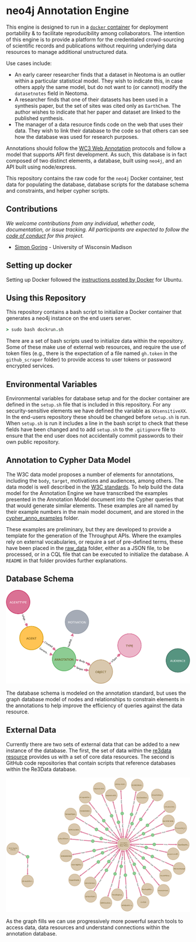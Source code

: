 # neo4j Annotation Engine

This engine is designed to run in a [`docker` container](https://www.docker.com/) for deployment portability & to facilitate reproducibility among collaborators.  The intention of this engine is to provide a platform for the credentialed crowd-sourcing of scientific records and publications without requiring underlying data resources to manage additional unstructured data.

Use cases include:

   * An early career researcher finds that a dataset in Neotoma is an outlier within a particular statistical model.  They wish to indicate this, in case others apply the same model, but do not want to (or cannot) modify the `datasetnotes` field in Neotoma.
   * A researcher finds that one of their datasets has been used in a synthesis paper, but the set of sites was cited only as `EarthChem`.  The author wishes to indicate that her paper and dataset are linked to the published synthesis.
   * The manager of a data resource finds code on the web that uses their data.  They wish to link their database to the code so that others can see how the database was used for research purposes.

Annotations should follow the [WC3 Web Annotation](https://www.w3.org/TR/annotation-model/) protocols and follow a model that supports API first development.  As such, this database is in fact composed of two distinct elements, a database, built using `neo4j`, and an API built using node/express.

This repository contains the raw code for the `neo4j` Docker container, test data for populating the database, database scripts for the database schema and constraints, and helper cypher scripts.

## Contributions

*We welcome contributions from any individual, whether code, documentation, or issue tracking.  All participants are expected to follow the [code of conduct](https://github.com/SimonGoring/Throughput/blob/master/code_of_conduct.md) for this project.*

 * [Simon Goring](http://goring.org) - University of Wisconsin Madison

## Setting up docker

Setting up Docker followed the [instructions posted by Docker](https://docs.docker.com/install/linux/docker-ce/ubuntu/) for Ubuntu.

## Using this Repository

This repository contains a bash script to initialize a Docker container that generates a neo4j instance on the end users server.

```coffeescript
> sudo bash dockrun.sh
```

There are a set of bash scripts used to initialize data within the repository.  Some of these make use of external web resources, and require the use of token files (e.g., there is the expectation of a file named `gh.token` in the `github_scraper` folder) to provide access to user tokens or password encrypted services.

## Environmental Variables

Environmental variables for database setup and for the docker container are defined in the `setup.sh` file that is included in this repository. For any security-sensitive elements we have defined the variable as `XXsensitiveXX`.  In the end-users repository these should be changed before `setup.sh` is run.  When `setup.sh` is run it includes a line in the bash script to check that these fields have been changed and to add `setup.sh` to the `.gitignore` file to ensure that the end user does not accidentally commit passwords to their own public repository.

## Annotation to Cypher Data Model

The W3C data model proposes a number of elements for annotations, including the `body`, `target`, motivations and audiences, among others.  The data model is well described in the [W3C standards](https://www.w3.org/TR/annotation-model/).  To help build the data model for the Annotation Engine we have transcribed the examples presented in the Annotation Model document into the Cypher queries that that would generate similar elements.  These examples are all named by their example numbers in the main model document, and are stored in the [cypher_anno_examples](https://github.com/throughput-ec/throughputdb/tree/master/cypher_anno_examples) folder.

These examples are preliminary, but they are developed to provide a template for the generation of the Throughput APIs.  Where the examples rely on external vocabularies, or require a set of pre-defined terms, these have been placed in the [raw_data](https://github.com/throughput-ec/throughputdb/tree/master/raw_data) folder, either as a JSON file, to be processed, or in a CQL file that can be executed to initialize the database.  A `README` in that folder provides further explanations.

## Database Schema

![](images/graph_schema.png)

The database schema is modeled on the annotation standard, but uses the graph database model of nodes and relationships to constrain elements in the annotations to help improve the efficiency of queries against the data resource.

## External Data

Currently there are two sets of external data that can be added to a new instance of the database.  The first, the set of data within the [re3data resource](https://www.re3data.org/) provides us with a set of core data resources.  The second is GitHub code repositories that contain scripts that reference databases within the Re3Data database.

![](images/euro_data_portal.png)

As the graph fills we can use progressively more powerful search tools to access data, data resources and understand connections within the annotation database.
